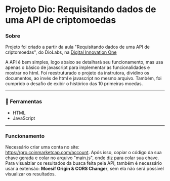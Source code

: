 # Projeto Dio: Requisitando dados de uma API de criptomoedas
### Sobre
Projeto foi criado a partir da aula "Requisitando dados de uma API de criptomoedas", do DioLabs, na [Digital Innovation One](https://digitalinnovation.one/ "Digital Innovation One")

A API é bem simples, logo abaixo se detalhará seu funcionamento, mas usa apenas o básico de javascript para implementar as funcionalidades e mostrar no html. Foi reestruturado o projeto da instrutora, dividino os documentos, ao invés de html e javascript no mesmo arquivo. Também, foi cumprido o desafio de exibir o histórico das 10 primeiras moedas.

---

### 🚀 Ferramentas
- HTML
- JavaScript

---

### Funcionamento
Necessário criar uma conta no site: https://pro.coinmarketcap.com/account. Após isso, copiar o código da sua chave gerada e colar no arquivo "main.js", onde diz para colar sua chave.
Para visualziar os resultados da busca feita pela API, também é necessário usar a extensão: **Moesif Origin & CORS Changer**, sem ela não será possível visualizar os resultados.
